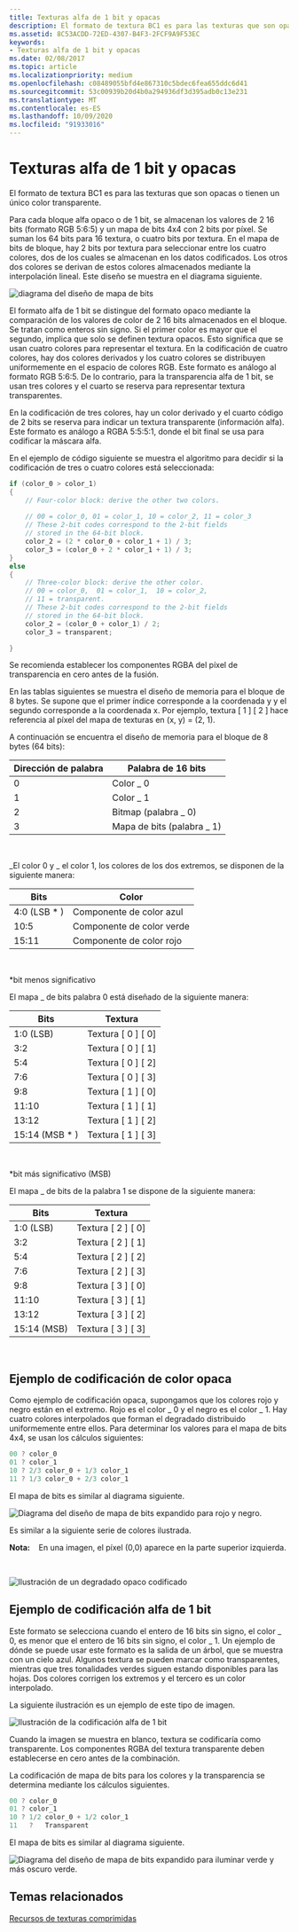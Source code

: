 ```yaml
---
title: Texturas alfa de 1 bit y opacas
description: El formato de textura BC1 es para las texturas que son opacas o tienen un único color transparente.
ms.assetid: 8C53ACDD-72ED-4307-B4F3-2FCF9A9F53EC
keywords:
- Texturas alfa de 1 bit y opacas
ms.date: 02/08/2017
ms.topic: article
ms.localizationpriority: medium
ms.openlocfilehash: c08489055bfd4e867310c5bdec6fea655ddc6d41
ms.sourcegitcommit: 53c00939b20d4b0a294936df3d395adb0c13e231
ms.translationtype: MT
ms.contentlocale: es-ES
ms.lasthandoff: 10/09/2020
ms.locfileid: "91933016"
---
```

# <a name="span-iddirect3dconceptsopaque_and_1-bit_alpha_texturesspanopaque-and-1-bit-alpha-textures"></a><span id="direct3dconcepts.opaque_and_1-bit_alpha_textures"></span>Texturas alfa de 1 bit y opacas

El formato de textura BC1 es para las texturas que son opacas o tienen un único color transparente.

Para cada bloque alfa opaco o de 1 bit, se almacenan los valores de 2 16 bits (formato RGB 5:6:5) y un mapa de bits 4x4 con 2 bits por píxel. Se suman los 64 bits para 16 textura, o cuatro bits por textura. En el mapa de bits de bloque, hay 2 bits por textura para seleccionar entre los cuatro colores, dos de los cuales se almacenan en los datos codificados. Los otros dos colores se derivan de estos colores almacenados mediante la interpolación lineal. Este diseño se muestra en el diagrama siguiente.

![diagrama del diseño de mapa de bits](images/colors1.png)

El formato alfa de 1 bit se distingue del formato opaco mediante la comparación de los valores de color de 2 16 bits almacenados en el bloque. Se tratan como enteros sin signo. Si el primer color es mayor que el segundo, implica que solo se definen textura opacos. Esto significa que se usan cuatro colores para representar el textura. En la codificación de cuatro colores, hay dos colores derivados y los cuatro colores se distribuyen uniformemente en el espacio de colores RGB. Este formato es análogo al formato RGB 5:6:5. De lo contrario, para la transparencia alfa de 1 bit, se usan tres colores y el cuarto se reserva para representar textura transparentes.

En la codificación de tres colores, hay un color derivado y el cuarto código de 2 bits se reserva para indicar un textura transparente (información alfa). Este formato es análogo a RGBA 5:5:5:1, donde el bit final se usa para codificar la máscara alfa.

En el ejemplo de código siguiente se muestra el algoritmo para decidir si la codificación de tres o cuatro colores está seleccionada:

```cpp
if (color_0 > color_1) 
{
    // Four-color block: derive the other two colors. 
    
    // 00 = color_0, 01 = color_1, 10 = color_2, 11 = color_3
    // These 2-bit codes correspond to the 2-bit fields 
    // stored in the 64-bit block.
    color_2 = (2 * color_0 + color_1 + 1) / 3;
    color_3 = (color_0 + 2 * color_1 + 1) / 3;
}    
else
{ 
    // Three-color block: derive the other color.
    // 00 = color_0,  01 = color_1,  10 = color_2,  
    // 11 = transparent.
    // These 2-bit codes correspond to the 2-bit fields 
    // stored in the 64-bit block. 
    color_2 = (color_0 + color_1) / 2;    
    color_3 = transparent;    

}
```

Se recomienda establecer los componentes RGBA del píxel de transparencia en cero antes de la fusión.

En las tablas siguientes se muestra el diseño de memoria para el bloque de 8 bytes. Se supone que el primer índice corresponde a la coordenada y y el segundo corresponde a la coordenada x. Por ejemplo, textura \[ 1 \] \[ 2 \] hace referencia al píxel del mapa de texturas en (x, y) = (2, 1).

A continuación se encuentra el diseño de memoria para el bloque de 8 bytes (64 bits):

| Dirección de palabra | Palabra de 16 bits    |
|--------------|----------------|
| 0            | Color \_ 0       |
| 1            | Color \_ 1       |
| 2            | Bitmap (palabra \_ 0) |
| 3            | Mapa de bits (palabra \_ 1) |

 

\_El color 0 y \_ el color 1, los colores de los dos extremos, se disponen de la siguiente manera:

| Bits        | Color                 |
|-------------|-----------------------|
| 4:0 (LSB \* ) | Componente de color azul  |
| 10:5        | Componente de color verde |
| 15:11       | Componente de color rojo   |

 

\*bit menos significativo

El mapa \_ de bits palabra 0 está diseñado de la siguiente manera:

| Bits          | Textura           |
|---------------|-----------------|
| 1:0 (LSB)     | Textura \[ 0 \] \[ 0\] |
| 3:2           | Textura \[ 0 \] \[ 1\] |
| 5:4           | Textura \[ 0 \] \[ 2\] |
| 7:6           | Textura \[ 0 \] \[ 3\] |
| 9:8           | Textura \[ 1 \] \[ 0\] |
| 11:10         | Textura \[ 1 \] \[ 1\] |
| 13:12         | Textura \[ 1 \] \[ 2\] |
| 15:14 (MSB \* ) | Textura \[ 1 \] \[ 3\] |

 

\*bit más significativo (MSB)

El mapa \_ de bits de la palabra 1 se dispone de la siguiente manera:

| Bits        | Textura           |
|-------------|-----------------|
| 1:0 (LSB)   | Textura \[ 2 \] \[ 0\] |
| 3:2         | Textura \[ 2 \] \[ 1\] |
| 5:4         | Textura \[ 2 \] \[ 2\] |
| 7:6         | Textura \[ 2 \] \[ 3\] |
| 9:8         | Textura \[ 3 \] \[ 0\] |
| 11:10       | Textura \[ 3 \] \[ 1\] |
| 13:12       | Textura \[ 3 \] \[ 2\] |
| 15:14 (MSB) | Textura \[ 3 \] \[ 3\] |

 

## <a name="span-idexample_of_opaque_color_encodingspanspan-idexample_of_opaque_color_encodingspanspan-idexample_of_opaque_color_encodingspanexample-of-opaque-color-encoding"></a><span id="Example_of_Opaque_Color_Encoding"></span><span id="example_of_opaque_color_encoding"></span><span id="EXAMPLE_OF_OPAQUE_COLOR_ENCODING"></span>Ejemplo de codificación de color opaca


Como ejemplo de codificación opaca, supongamos que los colores rojo y negro están en el extremo. Rojo es el color \_ 0 y el negro es el color \_ 1. Hay cuatro colores interpolados que forman el degradado distribuido uniformemente entre ellos. Para determinar los valores para el mapa de bits 4x4, se usan los cálculos siguientes:

```cpp
00 ? color_0
01 ? color_1
10 ? 2/3 color_0 + 1/3 color_1
11 ? 1/3 color_0 + 2/3 color_1
```

El mapa de bits es similar al diagrama siguiente.

![Diagrama del diseño de mapa de bits expandido para rojo y negro.](images/colors2.png)

Es similar a la siguiente serie de colores ilustrada.

**Nota:**    En una imagen, el píxel (0,0) aparece en la parte superior izquierda.

 

![Ilustración de un degradado opaco codificado](images/redsquares.png)

## <a name="span-idexample_of_1_bit_alpha_encodingspanspan-idexample_of_1_bit_alpha_encodingspanspan-idexample_of_1_bit_alpha_encodingspanexample-of-1-bit-alpha-encoding"></a><span id="Example_of_1_Bit_Alpha_Encoding"></span><span id="example_of_1_bit_alpha_encoding"></span><span id="EXAMPLE_OF_1_BIT_ALPHA_ENCODING"></span>Ejemplo de codificación alfa de 1 bit


Este formato se selecciona cuando el entero de 16 bits sin signo, el color \_ 0, es menor que el entero de 16 bits sin signo, el color \_ 1. Un ejemplo de dónde se puede usar este formato es la salida de un árbol, que se muestra con un cielo azul. Algunos textura se pueden marcar como transparentes, mientras que tres tonalidades verdes siguen estando disponibles para las hojas. Dos colores corrigen los extremos y el tercero es un color interpolado.

La siguiente ilustración es un ejemplo de este tipo de imagen.

![Ilustración de la codificación alfa de 1 bit](images/greenthing.png)

Cuando la imagen se muestra en blanco, textura se codificaría como transparente. Los componentes RGBA del textura transparente deben establecerse en cero antes de la combinación.

La codificación de mapa de bits para los colores y la transparencia se determina mediante los cálculos siguientes.

```cpp
00 ? color_0
01 ? color_1
10 ? 1/2 color_0 + 1/2 color_1
11   ?   Transparent
```

El mapa de bits es similar al diagrama siguiente.

![Diagrama del diseño de mapa de bits expandido para iluminar verde y más oscuro verde.](images/colors3.png)

## <a name="span-idrelated-topicsspanrelated-topics"></a><span id="related-topics"></span>Temas relacionados


[Recursos de texturas comprimidas](compressed-texture-resources.md)

 

 




